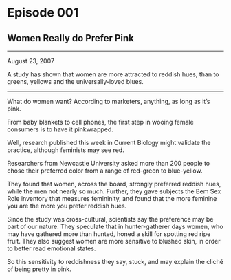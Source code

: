 # Episode 001

## Women Really do Prefer Pink

---

August 23, 2007

A study has shown that women are more attracted to reddish hues, than to greens, yellows and the universally-loved blues.

---

What do women want? According to marketers, anything, as long as it’s pink.

From baby blankets to cell phones, the first step in wooing female consumers is to have it pinkwrapped.

Well, research published this week in Current Biology might validate the practice, although feminists may see red.

Researchers from Newcastle University asked more than 200 people to chose their preferred color from a range of red-green to blue-yellow.

They found that women, across the board, strongly preferred reddish hues, while the men not nearly so much. Further, they gave subjects the Bem Sex Role inventory that measures femininity, and found that the more feminine you are the more you prefer reddish hues.

Since the study was cross-cultural, scientists say the preference may be part of our nature. They speculate that in hunter-gatherer days women, who may have gathered more than hunted, honed a skill for spotting red ripe fruit. They also suggest women are more sensitive to blushed skin, in order to better read emotional states.

So this sensitivity to reddishness they say, stuck, and may explain the cliché of being pretty in pink.

